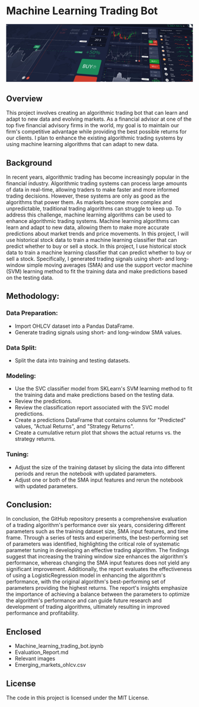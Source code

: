 # Machine Learning Trading Bot

![Alt text](14-challenge-image.png)

## Overview
This project involves creating an algorithmic trading bot that can learn and adapt to new data and evolving markets. As a financial advisor at one of the top five financial advisory firms in the world, my goal is to maintain our firm's competitive advantage while providing the best possible returns for our clients. I plan to enhance the existing algorithmic trading systems by using machine learning algorithms that can adapt to new data.

## Background
In recent years, algorithmic trading has become increasingly popular in the financial industry. Algorithmic trading systems can process large amounts of data in real-time, allowing traders to make faster and more informed trading decisions. However, these systems are only as good as the algorithms that power them. As markets become more complex and unpredictable, traditional trading algorithms can struggle to keep up.
To address this challenge, machine learning algorithms can be used to enhance algorithmic trading systems. Machine learning algorithms can learn and adapt to new data, allowing them to make more accurate predictions about market trends and price movements. In this project, I will use historical stock data to train a machine learning classifier that can predict whether to buy or sell a stock.
In this project, I use historical stock data to train a machine learning classifier that can predict whether to buy or sell a stock. Specifically, I generated trading signals using short- and long-window simple moving averages (SMA) and use the support vector machine (SVM) learning method to fit the training data and make predictions based on the testing data.

## Methodology:

### Data Preparation:
- Import OHLCV dataset into a Pandas DataFrame.
- Generate trading signals using short- and long-window SMA values.
### Data Split:
- Split the data into training and testing datasets.

### Modeling:
- Use the SVC classifier model from SKLearn's SVM learning method to fit the training data and make predictions based on the testing data.
- Review the predictions.
- Review the classification report associated with the SVC model predictions.
- Create a predictions DataFrame that contains columns for "Predicted" values, "Actual Returns", and "Strategy Returns".
- Create a cumulative return plot that shows the actual returns vs. the strategy returns.

### Tuning:
- Adjust the size of the training dataset by slicing the data into different periods and rerun the notebook with updated parameters.
- Adjust one or both of the SMA input features and rerun the notebook with updated parameters.

## Conclusion:
In conclusion, the GitHub repository presents a comprehensive evaluation of a trading algorithm's performance over six years, considering different parameters such as the training dataset size, SMA input features, and time frame. Through a series of tests and experiments, the best-performing set of parameters was identified, highlighting the critical role of systematic parameter tuning in developing an effective trading algorithm. 
The findings suggest that increasing the training window size enhances the algorithm's performance, whereas changing the SMA input features does not yield any significant improvement. Additionally, the report evaluates the effectiveness of using a LogisticRegression model in enhancing the algorithm's performance, with the original algorithm's best-performing set of parameters providing the highest returns. The report's insights emphasize the importance of achieving a balance between the parameters to optimize the algorithm's performance and can guide future research and development of trading algorithms, ultimately resulting in improved performance and profitability.

## Enclosed 

- Machine_learning_trading_bot.ipynb
- Evaluation_Report.md
- Relevant images
- Emerging_markets_ohlcv.csv

## License
The code in this project is licensed under the MIT License.
